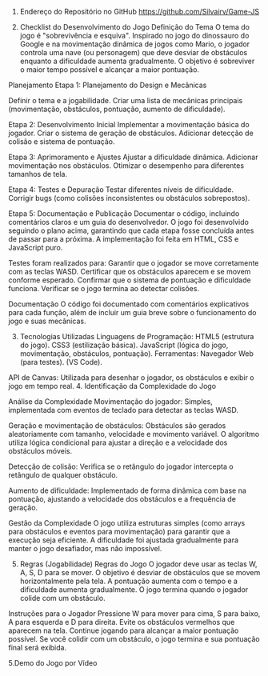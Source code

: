 1. Endereço do Repositório no GitHub
https://github.com/Silvairv/Game-JS

2. Checklist do Desenvolvimento do Jogo
Definição do Tema
O tema do jogo é "sobrevivência e esquiva". Inspirado no jogo do dinossauro do Google e na movimentação dinâmica de jogos como Mario, o jogador controla uma nave (ou personagem) que deve desviar de obstáculos enquanto a dificuldade aumenta gradualmente. O objetivo é sobreviver o maior tempo possível e alcançar a maior pontuação.

Planejamento
Etapa 1: Planejamento do Design e Mecânicas 

Definir o tema e a jogabilidade.
Criar uma lista de mecânicas principais (movimentação, obstáculos, pontuação, aumento de dificuldade).

Etapa 2: Desenvolvimento Inicial Implementar a movimentação básica do jogador.
Criar o sistema de geração de obstáculos.
Adicionar detecção de colisão e sistema de pontuação.

Etapa 3: Aprimoramento e Ajustes 
Ajustar a dificuldade dinâmica.
Adicionar movimentação nos obstáculos.
Otimizar o desempenho para diferentes tamanhos de tela.

Etapa 4: Testes e Depuração
Testar diferentes níveis de dificuldade.
Corrigir bugs (como colisões inconsistentes ou obstáculos sobrepostos).

Etapa 5: Documentação e Publicação 
Documentar o código, incluindo comentários claros e um guia do desenvolvedor.
O jogo foi desenvolvido seguindo o plano acima, garantindo que cada etapa fosse concluída antes de passar para a próxima. A implementação foi feita em HTML, CSS e JavaScript puro.

Testes foram realizados para:
Garantir que o jogador se move corretamente com as teclas WASD.
Certificar que os obstáculos aparecem e se movem conforme esperado.
Confirmar que o sistema de pontuação e dificuldade funciona.
Verificar se o jogo termina ao detectar colisões.

Documentação
O código foi documentado com comentários explicativos para cada função, além de incluir um guia breve sobre o funcionamento do jogo e suas mecânicas.

3. Tecnologias Utilizadas
Linguagens de Programação:
HTML5 (estrutura do jogo).
CSS3 (estilização básica).
JavaScript (lógica do jogo, movimentação, obstáculos, pontuação).
Ferramentas:
Navegador Web (para testes).
(VS Code).

API de Canvas:
Utilizada para desenhar o jogador, os obstáculos e exibir o jogo em tempo real.
4. Identificação da Complexidade do Jogo

Análise da Complexidade
Movimentação do jogador:
Simples, implementada com eventos de teclado para detectar as teclas WASD.

Geração e movimentação de obstáculos:
Obstáculos são gerados aleatoriamente com tamanho, velocidade e movimento variável. O algoritmo utiliza lógica condicional para ajustar a direção e a velocidade dos obstáculos móveis.

Detecção de colisão:
Verifica se o retângulo do jogador intercepta o retângulo de qualquer obstáculo.

Aumento de dificuldade:
Implementado de forma dinâmica com base na pontuação, ajustando a velocidade dos obstáculos e a frequência de geração.

Gestão da Complexidade
O jogo utiliza estruturas simples (como arrays para obstáculos e eventos para movimentação) para garantir que a execução seja eficiente.
A dificuldade foi ajustada gradualmente para manter o jogo desafiador, mas não impossível.

5. Regras (Jogabilidade)
Regras do Jogo
O jogador deve usar as teclas W, A, S, D para se mover.
O objetivo é desviar de obstáculos que se movem horizontalmente pela tela.
A pontuação aumenta com o tempo e a dificuldade aumenta gradualmente.
O jogo termina quando o jogador colide com um obstáculo.

Instruções para o Jogador
Pressione W para mover para cima, S para baixo, A para esquerda e D para direita.
Evite os obstáculos vermelhos que aparecem na tela.
Continue jogando para alcançar a maior pontuação possível.
Se você colidir com um obstáculo, o jogo termina e sua pontuação final será exibida.

5.Demo do Jogo por Vídeo


